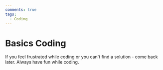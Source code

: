 ```yaml
---
comments: true
tags:
  - Coding
---
```

# Basics Coding

If you feel frustrated while coding or you can't find a solution - come back later.
Always have fun while coding.